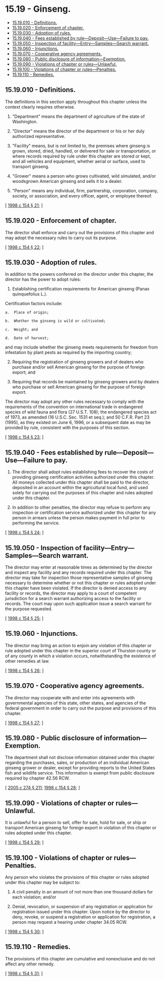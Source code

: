 # 15.19 - Ginseng.
* [15.19.010 - Definitions.](#1519010---definitions)
* [15.19.020 - Enforcement of chapter.](#1519020---enforcement-of-chapter)
* [15.19.030 - Adoption of rules.](#1519030---adoption-of-rules)
* [15.19.040 - Fees established by rule—Deposit—Use—Failure to pay.](#1519040---fees-established-by-ruledepositusefailure-to-pay)
* [15.19.050 - Inspection of facility—Entry—Samples—Search warrant.](#1519050---inspection-of-facilityentrysamplessearch-warrant)
* [15.19.060 - Injunctions.](#1519060---injunctions)
* [15.19.070 - Cooperative agency agreements.](#1519070---cooperative-agency-agreements)
* [15.19.080 - Public disclosure of information—Exemption.](#1519080---public-disclosure-of-informationexemption)
* [15.19.090 - Violations of chapter or rules—Unlawful.](#1519090---violations-of-chapter-or-rulesunlawful)
* [15.19.100 - Violations of chapter or rules—Penalties.](#1519100---violations-of-chapter-or-rulespenalties)
* [15.19.110 - Remedies.](#1519110---remedies)
## 15.19.010 - Definitions.
The definitions in this section apply throughout this chapter unless the context clearly requires otherwise.

1. "Department" means the department of agriculture of the state of Washington.

2. "Director" means the director of the department or his or her duly authorized representative.

3. "Facility" means, but is not limited to, the premises where ginseng is grown, stored, dried, handled, or delivered for sale or transportation, or where records required by rule under this chapter are stored or kept, and all vehicles and equipment, whether aerial or surface, used to transport ginseng.

4. "Grower" means a person who grows cultivated, wild simulated, and/or woodsgrown American ginseng and sells it to a dealer.

5. "Person" means any individual, firm, partnership, corporation, company, society, or association, and every officer, agent, or employee thereof.

\[ [1998 c 154 § 21](http://lawfilesext.leg.wa.gov/biennium/1997-98/Pdf/Bills/Session%20Laws/Senate/6122.SL.pdf?cite=1998%20c%20154%20§%2021); \]

## 15.19.020 - Enforcement of chapter.
The director shall enforce and carry out the provisions of this chapter and may adopt the necessary rules to carry out its purpose.

\[ [1998 c 154 § 22](http://lawfilesext.leg.wa.gov/biennium/1997-98/Pdf/Bills/Session%20Laws/Senate/6122.SL.pdf?cite=1998%20c%20154%20§%2022); \]

## 15.19.030 - Adoption of rules.
In addition to the powers conferred on the director under this chapter, the director has the power to adopt rules:

1. Establishing certification requirements for American ginseng (Panax quinquefolius L.).

Certification factors include:

    a.  Place of origin;

    b.  Whether the ginseng is wild or cultivated;

    c.  Weight; and

    d.  Date of harvest;

and may include whether the ginseng meets requirements for freedom from infestation by plant pests as required by the importing country;

2. Requiring the registration of ginseng growers and of dealers who purchase and/or sell American ginseng for the purpose of foreign export; and

3. Requiring that records be maintained by ginseng growers and by dealers who purchase or sell American ginseng for the purpose of foreign export.

The director may adopt any other rules necessary to comply with the requirements of the convention on international trade in endangered species of wild fauna and flora (27 U.S.T. 108); the endangered species act of 1973, as amended (16 U.S.C. Sec. 1531 et seq.); and 50 C.F.R. Part 23 (1995), as they existed on June 6, 1996, or a subsequent date as may be provided by rule, consistent with the purposes of this section.

\[ [1998 c 154 § 23](http://lawfilesext.leg.wa.gov/biennium/1997-98/Pdf/Bills/Session%20Laws/Senate/6122.SL.pdf?cite=1998%20c%20154%20§%2023); \]

## 15.19.040 - Fees established by rule—Deposit—Use—Failure to pay.
1. The director shall adopt rules establishing fees to recover the costs of providing ginseng certification activities authorized under this chapter. All moneys collected under this chapter shall be paid to the director, deposited in an account within the agricultural local fund, and used solely for carrying out the purposes of this chapter and rules adopted under this chapter.

2. In addition to other penalties, the director may refuse to perform any inspection or certification service authorized under this chapter for any person in arrears unless the person makes payment in full prior to performing the service.

\[ [1998 c 154 § 24](http://lawfilesext.leg.wa.gov/biennium/1997-98/Pdf/Bills/Session%20Laws/Senate/6122.SL.pdf?cite=1998%20c%20154%20§%2024); \]

## 15.19.050 - Inspection of facility—Entry—Samples—Search warrant.
The director may enter at reasonable times as determined by the director and inspect any facility and any records required under this chapter. The director may take for inspection those representative samples of ginseng necessary to determine whether or not this chapter or rules adopted under this chapter have been violated. If the director is denied access to any facility or records, the director may apply to a court of competent jurisdiction for a search warrant authorizing access to the facility or records. The court may upon such application issue a search warrant for the purpose requested.

\[ [1998 c 154 § 25](http://lawfilesext.leg.wa.gov/biennium/1997-98/Pdf/Bills/Session%20Laws/Senate/6122.SL.pdf?cite=1998%20c%20154%20§%2025); \]

## 15.19.060 - Injunctions.
The director may bring an action to enjoin any violation of this chapter or rule adopted under this chapter in the superior court of Thurston county or of any county in which a violation occurs, notwithstanding the existence of other remedies at law.

\[ [1998 c 154 § 26](http://lawfilesext.leg.wa.gov/biennium/1997-98/Pdf/Bills/Session%20Laws/Senate/6122.SL.pdf?cite=1998%20c%20154%20§%2026); \]

## 15.19.070 - Cooperative agency agreements.
The director may cooperate with and enter into agreements with governmental agencies of this state, other states, and agencies of the federal government in order to carry out the purpose and provisions of this chapter.

\[ [1998 c 154 § 27](http://lawfilesext.leg.wa.gov/biennium/1997-98/Pdf/Bills/Session%20Laws/Senate/6122.SL.pdf?cite=1998%20c%20154%20§%2027); \]

## 15.19.080 - Public disclosure of information—Exemption.
The department shall not disclose information obtained under this chapter regarding the purchases, sales, or production of an individual American ginseng grower or dealer, except for providing reports to the United States fish and wildlife service. This information is exempt from public disclosure required by chapter 42.56 RCW.

\[ [2005 c 274 § 211](http://lawfilesext.leg.wa.gov/biennium/2005-06/Pdf/Bills/Session%20Laws/House/1133-S.SL.pdf?cite=2005%20c%20274%20§%20211); [1998 c 154 § 28](http://lawfilesext.leg.wa.gov/biennium/1997-98/Pdf/Bills/Session%20Laws/Senate/6122.SL.pdf?cite=1998%20c%20154%20§%2028); \]

## 15.19.090 - Violations of chapter or rules—Unlawful.
It is unlawful for a person to sell, offer for sale, hold for sale, or ship or transport American ginseng for foreign export in violation of this chapter or rules adopted under this chapter.

\[ [1998 c 154 § 29](http://lawfilesext.leg.wa.gov/biennium/1997-98/Pdf/Bills/Session%20Laws/Senate/6122.SL.pdf?cite=1998%20c%20154%20§%2029); \]

## 15.19.100 - Violations of chapter or rules—Penalties.
Any person who violates the provisions of this chapter or rules adopted under this chapter may be subject to:

1. A civil penalty in an amount of not more than one thousand dollars for each violation; and/or

2. Denial, revocation, or suspension of any registration or application for registration issued under this chapter. Upon notice by the director to deny, revoke, or suspend a registration or application for registration, a person may request a hearing under chapter 34.05 RCW.

\[ [1998 c 154 § 30](http://lawfilesext.leg.wa.gov/biennium/1997-98/Pdf/Bills/Session%20Laws/Senate/6122.SL.pdf?cite=1998%20c%20154%20§%2030); \]

## 15.19.110 - Remedies.
The provisions of this chapter are cumulative and nonexclusive and do not affect any other remedy.

\[ [1998 c 154 § 31](http://lawfilesext.leg.wa.gov/biennium/1997-98/Pdf/Bills/Session%20Laws/Senate/6122.SL.pdf?cite=1998%20c%20154%20§%2031); \]


